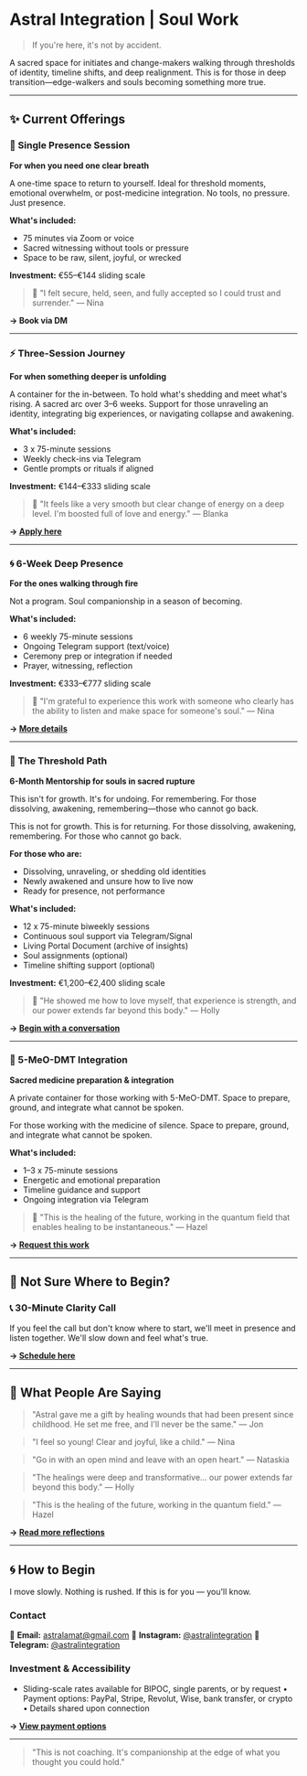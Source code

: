 # Astral Integration | Soul Work

> If you're here, it's not by accident.
> 

A sacred space for initiates and change-makers walking through thresholds of identity, timeline shifts, and deep realignment. This is for those in deep transition—edge-walkers and souls becoming something more true.

---

## ✨ Current Offerings

### 🔮 Single Presence Session

**For when you need one clear breath**

A one-time space to return to yourself. Ideal for threshold moments, emotional overwhelm, or post-medicine integration. No tools, no pressure. Just presence.

**What's included:**

- 75 minutes via Zoom or voice
- Sacred witnessing without tools or pressure
- Space to be raw, silent, joyful, or wrecked

**Investment:** €55–€144 sliding scale

> 💫 "I felt secure, held, seen, and fully accepted so I could trust and surrender." — Nina
> 

**→ Book via DM**

---

### ⚡ Three-Session Journey

**For when something deeper is unfolding**

A container for the in-between. To hold what's shedding and meet what's rising. A sacred arc over 3–6 weeks. Support for those unraveling an identity, integrating big experiences, or navigating collapse and awakening.

**What's included:**

- 3 x 75-minute sessions
- Weekly check-ins via Telegram
- Gentle prompts or rituals if aligned

**Investment:** €144–€333 sliding scale

> 💫 "It feels like a very smooth but clear change of energy on a deep level. I'm boosted full of love and energy." — Blanka
> 

**→ [Apply here](Three-Session%20Journey%20-%20Details%20238c4d66578880faabdfd3b944b8f3b9.md)**

---

### 🌀 6-Week Deep Presence

**For the ones walking through fire**

Not a program. Soul companionship in a season of becoming.

**What's included:**

- 6 weekly 75-minute sessions
- Ongoing Telegram support (text/voice)
- Ceremony prep or integration if needed
- Prayer, witnessing, reflection

**Investment:** €333–€777 sliding scale

> 💫 "I'm grateful to experience this work with someone who clearly has the ability to listen and make space for someone's soul." — Nina
> 

**→ [More details](6-Week%20Deep%20Presence%20-%20Details%20238c4d6657888092a285e64b9377303e.md)**

---

### 🌙 The Threshold Path

**6-Month Mentorship for souls in sacred rupture**

This isn't for growth. It's for undoing. For remembering. For those dissolving, awakening, remembering—those who cannot go back.

This is not for growth. This is for returning. For those dissolving, awakening, remembering. For those who cannot go back.

**For those who are:**

- Dissolving, unraveling, or shedding old identities
- Newly awakened and unsure how to live now
- Ready for presence, not performance

**What's included:**

- 12 x 75-minute biweekly sessions
- Continuous soul support via Telegram/Signal
- Living Portal Document (archive of insights)
- Soul assignments (optional)
- Timeline shifting support (optional)

**Investment:** €1,200–€2,400 sliding scale

> 💫 "He showed me how to love myself, that experience is strength, and our power extends far beyond this body." — Holly
> 

**→ [Begin with a conversation](The%20Threshold%20Path%20-%20Details%20238c4d66578880ff8001f7086f64e98f.md)**

---

### 🐍 5-MeO-DMT Integration

**Sacred medicine preparation & integration**

A private container for those working with 5-MeO-DMT. Space to prepare, ground, and integrate what cannot be spoken.

For those working with the medicine of silence. Space to prepare, ground, and integrate what cannot be spoken.

**What's included:**

- 1–3 x 75-minute sessions
- Energetic and emotional preparation
- Timeline guidance and support
- Ongoing integration via Telegram

> 💫 "This is the healing of the future, working in the quantum field that enables healing to be instantaneous." — Hazel
> 

**→ [Request this work](5-MeO-DMT%20Integration%20-%20Details%20238c4d66578880969082d10d3a011a0d.md)**

---

## 🧭 Not Sure Where to Begin?

### 📞 30-Minute Clarity Call

If you feel the call but don't know where to start, we'll meet in presence and listen together. We'll slow down and feel what's true.

**→ [Schedule here](https://calendly.com/astral-integration/free-clarity-call)**

---

## 🤍 What People Are Saying

> "Astral gave me a gift by healing wounds that had been present since childhood. He set me free, and I'll never be the same." — Jon
> 

> "I feel so young! Clear and joyful, like a child." — Nina
> 

> "Go in with an open mind and leave with an open heart." — Nataskia
> 

> "The healings were deep and transformative… our power extends far beyond this body." — Holly
> 

> "This is the healing of the future, working in the quantum field." — Hazel
> 

**→ [Read more reflections](Client%20Testimonials%20238c4d66578880348e50db06c8738643.md)**

---

## 🌀 How to Begin

I move slowly. Nothing is rushed. If this is for you — you'll know.

### Contact

📧 **Email:** [astralamat@gmail.com](mailto:astralamat@gmail.com)
📱 **Instagram:** [@astralintegration](https://www.instagram.com/astralintegration)
💬 **Telegram:** [@astralintegration](https://t.me/astralintegration)

### Investment & Accessibility

- Sliding-scale rates available for BIPOC, single parents, or by request
• Payment options: PayPal, Stripe, Revolut, Wise, bank transfer, or crypto
• Details shared upon connection

**→ [View payment options](Payment%20&%20Accessibility%20238c4d6657888015b577dedcee23898b.md)**

---

> "This is not coaching. It's companionship at the edge of what you thought you could hold."
>